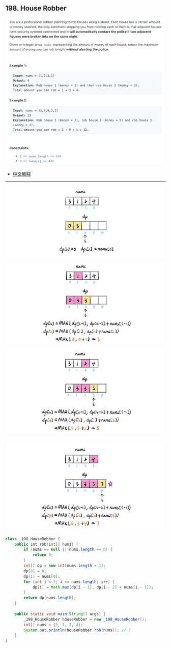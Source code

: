 ## 198. House Robber
![](img/2023-02-06-16-22-32.png)

- [中文解释](https://leetcode.cn/problems/house-robber/solution/hua-jie-suan-fa-198-da-jia-jie-she-by-guanpengchn/)
---
![](img/2023-02-06-16-22-51.png)

![](img/2023-02-06-16-23-12.png)

![](img/2023-02-06-16-25-03.png)

![](img/2023-02-06-16-25-19.png)
---

```java
class _198_HouseRobber {
    public int rob(int[] nums) {
        if (nums == null || nums.length == 0) {
            return 0;
        }
        int[] dp = new int[nums.length + 1];
        dp[0] = 0;
        dp[1] = nums[0];
        for (int i = 2; i <= nums.length; i++) {
            dp[i] = Math.max(dp[i - 1], dp[i - 2] + nums[i - 1]);
        }
        return dp[nums.length];
    }

    public static void main(String[] args) {
        _198_HouseRobber houseRobber = new _198_HouseRobber();
        int[] nums = {3, 1, 2, 4};
        System.out.println(houseRobber.rob(nums)); // 7
    }
}

```